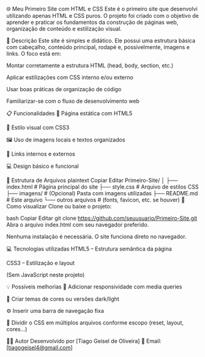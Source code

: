 🌐 Meu Primeiro Site com HTML e CSS
Este é o primeiro site que desenvolvi utilizando apenas HTML e CSS puros. O projeto foi criado com o objetivo de aprender e praticar os fundamentos da construção de páginas web, organização de conteúdo e estilização visual.

🧾 Descrição
Este site é simples e didático. Ele possui uma estrutura básica com cabeçalho, conteúdo principal, rodapé e, possivelmente, imagens e links. O foco está em:

Montar corretamente a estrutura HTML (head, body, section, etc.)

Aplicar estilizações com CSS interno e/ou externo

Usar boas práticas de organização de código

Familiarizar-se com o fluxo de desenvolvimento web

📋 Funcionalidades
📄 Página estática com HTML5

🎨 Estilo visual com CSS3

🖼️ Uso de imagens locais e textos organizados

🔗 Links internos e externos

💻 Design básico e funcional

📁 Estrutura de Arquivos
plaintext
Copiar
Editar
Primeiro-Site/
│
├── index.html           # Página principal do site
├── style.css            # Arquivo de estilos CSS
├── imagens/             # (Opcional) Pasta com imagens utilizadas
├── README.md            # Este arquivo
└── outros arquivos      # (fonts, favicon, etc. se houver)
🚀 Como visualizar
Clone ou baixe o projeto:

bash
Copiar
Editar
git clone https://github.com/seuusuario/Primeiro-Site.git
Abra o arquivo index.html com seu navegador preferido.

Nenhuma instalação é necessária. O site funciona direto no navegador.

💻 Tecnologias utilizadas
HTML5 – Estrutura semântica da página

CSS3 – Estilização e layout

(Sem JavaScript neste projeto)

💡 Possíveis melhorias
📱 Adicionar responsividade com media queries

🎨 Criar temas de cores ou versões dark/light

⚙️ Inserir uma barra de navegação fixa

🧠 Dividir o CSS em múltiplos arquivos conforme escopo (reset, layout, cores...)

👨‍💻 Autor
Desenvolvido por [Tiago Geisel de Oliveira]
📧 Email: [tiagogeisel4@gmail.com]
